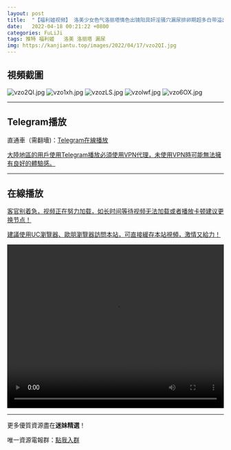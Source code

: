 ```yaml
---
layout: post
title:  "【福利姬视频】 洛美少女色气洛丽塔情色出镜阳具奸淫骚穴漏尿排卵期超多白带溢出"
date:   2022-04-18 00:21:22 +0800
categories: FuLiJi
tags: 推特 福利姬   洛美 洛丽塔 漏尿
img: https://kanjiantu.top/images/2022/04/17/vzo2QI.jpg
---
```



## 視頻截圖

![vzo2QI.jpg](https://kanjiantu.top/images/2022/04/17/vzo2QI.jpg)
![vzo1xh.jpg](https://kanjiantu.top/images/2022/04/17/vzo1xh.jpg)
![vzozLS.jpg](https://kanjiantu.top/images/2022/04/17/vzozLS.jpg)
![vzolwf.jpg](https://kanjiantu.top/images/2022/04/17/vzolwf.jpg)
![vzo6OX.jpg](https://kanjiantu.top/images/2022/04/17/vzo6OX.jpg)

* * *
## Telegram播放

直通車（需翻墻)：[Telegram在線播放](https://t.me/mimeijingxuan/743)


<u>大陸地區的用戶使用Telegram播放必須使用VPN代理，未使用VPN時可能無法擁有良好的體驗感。</u> 
* * *
## 在線播放
<u>客官别着急，视频正在努力加载，如长时间等待视频无法加载或者播放卡顿建议更换节点！</u>

<u>建議使用UC瀏覽器、歐朋瀏覽器訪問本站，可直接緩存本站視頻，激情又給力！</u>
<center><video src="https://cdn.publer.io/uploads/videos/6252cdeadb279740e76d8f4e/8ac6d99409430ae6c7d98445116d0ea1.mp4" width="100%" height="380px" controls="controls"></video></center>

* * *
更多優質資源盡在**迷妹精選**！

唯一資源電報群：[點我入群](https://t.me/mimeijingxuan)


